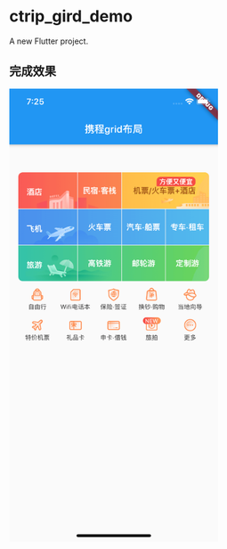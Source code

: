 # ctrip_gird_demo

A new Flutter project.

## 完成效果

<img width=375 src="https://github.com/gitKun/ctrip_gird_demo/blob/master/screenshort/sprites_complet_new.png?raw=true">
